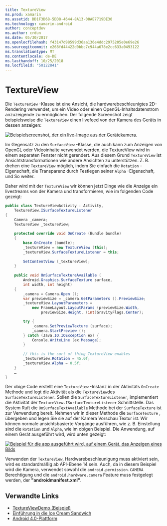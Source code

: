 ```yaml
---
title: TextureView
ms.prod: xamarin
ms.assetid: DD1F3D68-5DD8-4644-8A13-08AE7719DE30
ms.technology: xamarin-android
author: conceptdev
ms.author: crdun
ms.date: 05/30/2017
ms.openlocfilehash: f43147d98599d36aa136e4ddc2975205e0e69e26
ms.sourcegitcommit: e268fd44422d0bbc7c944a678e2cc633a0493122
ms.translationtype: MT
ms.contentlocale: de-DE
ms.lasthandoff: 10/25/2018
ms.locfileid: "50122841"
---
```

# <a name="textureview"></a>TextureView

Die `TextureView` -Klasse ist eine Ansicht, die hardwarebeschleunigtes 2D-Rendering verwendet, um ein Video oder einen OpenGL-Inhaltsdatenstrom anzuzeigende zu ermöglichen. Der folgende Screenshot zeigt beispielsweise die `TextureView` einen livefeed von der Kamera des Geräts in dessen anzeigen:

[![Beispielscreenshot, der ein live-Image aus der Gerätekamera.](texture-view-images/22-textureviewcamera.png)](texture-view-images/22-textureviewcamera.png#lightbox)

Im Gegensatz zu den `SurfaceView` -Klasse, die auch kann zum Anzeigen von OpenGL oder Videoinhalte verwendet werden, die TextureView wird in einem separaten Fenster nicht gerendert.
Aus diesem Grund `TextureView` ist Ansichtstransformationen wie andere Ansichten zu unterstützen. Z. B. drehen eine `TextureView` möglich, indem Sie einfach die `Rotation` -Eigenschaft, die Transparenz durch Festlegen seiner `Alpha` -Eigenschaft, und So weiter.

Daher wird mit der `TextureView` wir können jetzt Dinge wie die Anzeige ein livestreams von der Kamera und transformieren, wie im folgenden Code gezeigt:

```csharp
public class TextureViewActivity : Activity,
    TextureView.ISurfaceTextureListener
{
    Camera _camera;
    TextureView _textureView;
       
    protected override void OnCreate (Bundle bundle)
    {
        base.OnCreate (bundle);
        _textureView = new TextureView (this);
        _textureView.SurfaceTextureListener = this;
           
        SetContentView (_textureView);
    }
       
    public void OnSurfaceTextureAvailable (
        Android.Graphics.SurfaceTexture surface,
        int width, int height)
    {
        _camera = Camera.Open ();
        var previewSize = _camera.GetParameters ().PreviewSize;
        _textureView.LayoutParameters =
            new FrameLayout.LayoutParams (previewSize.Width,
                previewSize.Height, (int)GravityFlags.Center);

        try {
            _camera.SetPreviewTexture (surface);
            _camera.StartPreview ();
        } catch (Java.IO.IOException ex) {
            Console.WriteLine (ex.Message);
        }
           
        // this is the sort of thing TextureView enables
        _textureView.Rotation = 45.0f;
        _textureView.Alpha = 0.5f;
    }
    …
}
```

Der obige Code erstellt eine `TextureView` -Instanz in der Aktivitäts `OnCreate` Methode und legt die Aktivität als die `TextureView`des `SurfaceTextureListener`. Sollen die `SurfaceTextureListener`, implementiert die Aktivität der `TextureView.ISurfaceTextureListener` Schnittstelle. Das System Ruft die `OnSurfaceTextAvailable` Methode bei der `SurfaceTexture` ist zur Verwendung bereit. Nehmen wir in dieser Methode die `SurfaceTexture` , übergeben und legen Sie sie auf der Kamera Vorschau Textur ist. Wir können normale ansichtsbasierte Vorgänge ausführen, wie z. B. Einstellung sind die `Rotation` und `Alpha`, wie im obigen Beispiel. Die Anwendung, auf einem Gerät ausgeführt wird, wird unten gezeigt:

[![Beispiel für die app ausgeführt wird, auf einem Gerät, das Anzeigen eines Bilds](texture-view-images/17-textureviewdemo.png)](texture-view-images/17-textureviewdemo.png#lightbox)

Verwenden der `TextureView`, Hardwarebeschleunigung muss aktiviert sein, wird es standardmäßig ab API-Ebene 14 sein. Auch, da in diesem Beispiel wird die Kamera, verwendet sowohl die `android.permission.CAMERA` Berechtigung und die `android.hardware.camera` Feature muss festgelegt werden, der **"androidmanifest.xml"**.



## <a name="related-links"></a>Verwandte Links

- [TextureViewDemo (Beispiel)](https://developer.xamarin.com/samples/monodroid/TextureViewDemo/)
- [Einführung in die Ice Cream Sandwich](http://www.android.com/about/ice-cream-sandwich/)
- [Android 4.0-Plattform](http://developer.android.com/sdk/android-4.0.html)
